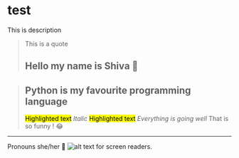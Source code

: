 #  test
This is description
> This is a quote
> ## Hello my name is Shiva 👋

> ## Python is my favourite programming language 
> <mark style="background-color: #FFFF00">Highlighted text</mark>
> _Italic_
> <mark style="background-color: #FFFF00">Highlighted text</mark>
> *Everything is going well*
That is so funny ! :joy:
-----
Pronouns she/her :girl:
![alt text for screen readers](/path/to/image.png "Text to show on mouseover").

